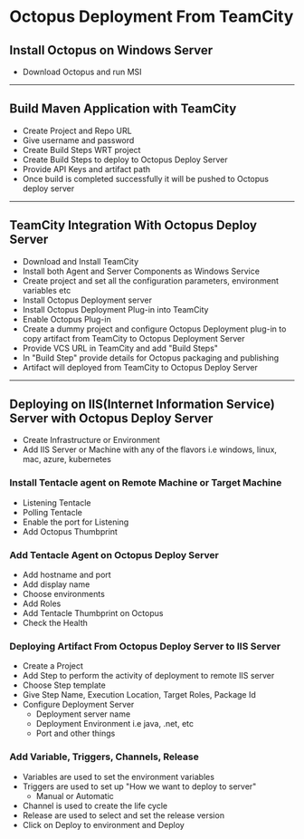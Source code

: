 #	Octopus Deployment From TeamCity

##	Install Octopus on Windows Server 

- 	Download Octopus and run MSI

-------------------------------------------------------------------------------------------


##	Build Maven Application with TeamCity

-	Create Project and Repo URL
-	Give username and password
-	Create Build Steps WRT project
-	Create Build Steps to deploy to Octopus Deploy Server
-	Provide API Keys and artifact path 
-	Once build is completed successfully it will be pushed to Octopus deploy server


-----------------------------------------------------------------------------------------------------

##	TeamCity Integration With Octopus Deploy Server

-	Download and Install TeamCity
-	Install both Agent and Server Components as Windows Service
-	Create project and set all the configuration parameters, environment variables etc
-	Install Octopus Deployment server 
-	Install Octopus Deployment Plug-in into TeamCity 
-	Enable Octopus Plug-in
-	Create a dummy project and configure Octopus Deployment plug-in to copy artifact from TeamCity to Octopus Deployment Server
-	Provide VCS URL in TeamCity and add "Build Steps"
-	In "Build Step" provide details for Octopus packaging and publishing
-	Artifact will deployed from TeamCity to Octopus Deploy Server


-----------------------------------------------------------------------------------------------------

##	Deploying on IIS(Internet Information Service) Server with Octopus Deploy Server

- 	Create Infrastructure or Environment
-	Add IIS Server or Machine with any of the flavors i.e windows, linux, mac, azure, kubernetes

###	Install Tentacle agent on Remote Machine or Target Machine
-	Listening Tentacle
-	Polling Tentacle
-	Enable the port for Listening
-	Add Octopus Thumbprint
	
###	Add Tentacle Agent on Octopus Deploy Server

-	Add hostname and port
-	Add display name
-	Choose environments
- 	Add Roles
-	Add Tentacle Thumbprint on Octopus
-	Check the Health

###	Deploying Artifact From Octopus Deploy Server to IIS Server

-	Create a Project
-	Add Step to perform the activity of deployment to remote IIS server
-	Choose Step template
-	Give Step Name, Execution Location, Target Roles, Package Id
-	Configure Deployment Server 
	- 	Deployment server name
	-	Deployment Environment i.e java, .net, etc
	-	Port and other things
	
### Add Variable, Triggers, Channels, Release 

-	Variables are used to set the environment variables
-	Triggers are used to set up "How we want to deploy to server"
	-	Manual or Automatic
-	Channel is used to create the life cycle 
-	Release are used to select and set the release version
-	Click on Deploy to environment and Deploy



















